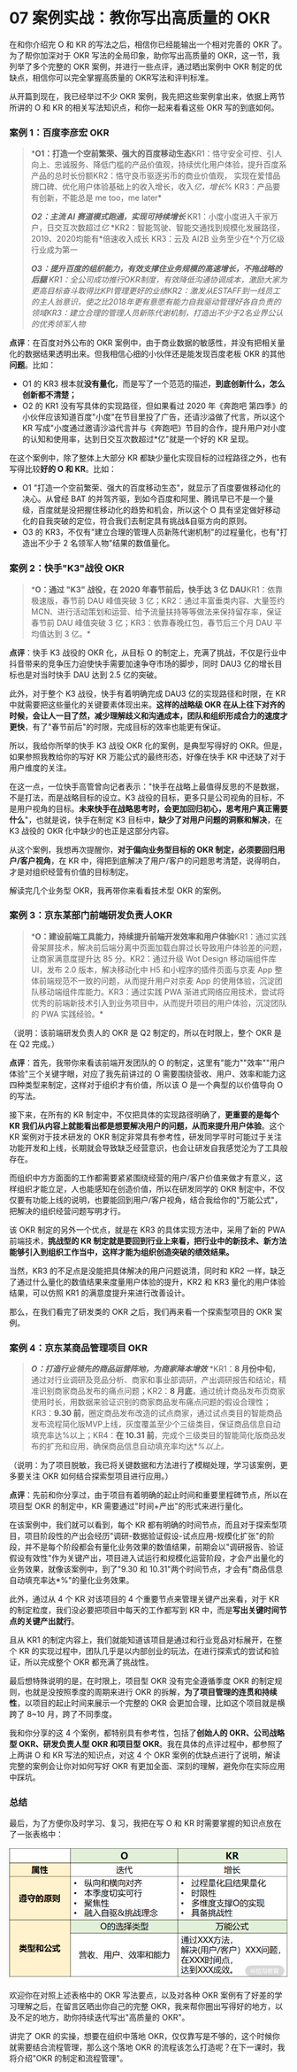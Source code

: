 # 07 案例实战：教你写出高质量的 OKR

在和你介绍完 O 和 KR 的写法之后，相信你已经能输出一个相对完善的 OKR
了。为了帮你加深对于 OKR 写法的全局印象，助你写出高质量的
OKR，这一节，我列举了多个完整的 OKR 案例，并进行一些点评，通过晒出案例中
OKR 制定的优缺点，相信你可以完全掌握高质量的 OKR写法和评判标准。

从开篇到现在，我已经举过不少 OKR
案例，我先把这些案例拿出来，依据上两节所讲的 O 和 KR
的相关写法知识点，和你一起来看看这些 OKR 写的到底如何。

### 案例 1：百度李彦宏 OKR

> \***O1：打造一个空前繁荣、强大的百度移动生态**KR1：恪守安全可控、引人向上、忠诚服务、降低门槛的产品价值观，持续优化用户体验，提升百度系产品的总时长份额KR2：恪守良币驱逐劣币的商业价值观，
> 实现在爱惜品牌口碑、优化用户体验基础上的收入增长，收入*亿，增长*%
> KR3：产品要有创新，不能总是 me too，me later\*
>
> ***O2：主流 AI 赛道模式跑通，实现可持续增长***
> KR1：小度小度进入千家万户，日交互次数超过*亿*
> \*KR2：智能驾驶、智能交通找到规模化发展路径，2019、2020均能有\*倍速收入成长
> KR3：云及 AI2B 业务至少在\*个万亿级行业成为第一
>
> ***O3：提升百度的组织能力，有效支撑住业务规模的高速增长，不拖战略的后腿***
> *KR1：全公司成功推行OKR制度，有效降低沟通协调成本，激励大家为更高目标奋斗取得比KPI管理更好的业绩KR2：激发从ESTAFF到一线员工的主人翁意识，使之比2018年更有意愿有能力自我驱动管理好各自负责的领域KR3：建立合理的管理人员新陈代谢机制，打造出不少于2名业界公认的优秀领军人物*

**点评**：在百度对外公布的 OKR
案例中，由于商业数据的敏感性，并没有把相关量化的数据结果透明出来。但我相信心细的小伙伴还是能发现百度老板
OKR 的其他**问题**。比如：

-   O1 的 KR3
    根本就**没有量化**，而是写了一个范范的描述，**到底创新什么，怎么创新都不清楚；**
-   O2 的 KR1 没有写具体的实现路径，但如果看过 2020 年《奔跑吧
    第四季》的小伙伴应该知道百度"小度"在节目里投了广告，还请沙溢做了代言，所以这个
    KR
    写成"小度通过邀请沙溢代言并与《奔跑吧》节目的合作，提升用户对小度的认知和使用率，达到日交互次数超过\*亿"就是一个好的
    KR 呈现。

在这个案例中，除了整体上大部分 KR
都缺少量化实现目标的过程路径之外，也有写得比较**好的 O 和 KR**。比如：

-   O1
    "打造一个空前繁荣、强大的百度移动生态"，就显示了百度要做移动化的决心。从曾经
    BAT
    的并驾齐驱，到如今百度和阿里、腾讯早已不是一个量级，百度就是没把握住移动化的趋势和机会，所以这个
    O
    具有坚定做好移动化的自我突破的定位，符合我们去制定具有挑战&自驱方向的原则。
-   O3 的
    KR3，不仅有"建立合理的管理人员新陈代谢机制"的过程量化，也有"打造出不少于
    2 名领军人物"结果的数值量化。

### 案例 2：快手"K3"战役 OKR

> \***O：通过 "K3" 战役，在 2020 年春节前后，快手达 3 亿
> DAU**KR1：依靠极速版，春节前 DAU 峰值突破 3
> 亿；KR2：通过丰富垂类内容、大量签约
> MCN、进行活动策划和运营、给予流量扶持等等做法来保持留存率，保证春节前
> DAU 峰值突破 3 亿；KR3：依靠春晚红包，春节后三个月 DAU 平均值达到 3
> 亿。\*

**点评**：快手 K3 战役的 OKR 化，从目标 O
的制定上，充满了挑战，不仅是行业中抖音带来的竞争压力迫使快手需要加速争夺市场的脚步，同时
DAU3 亿的增长目标也是对当时快手 DAU 达到 2.5 亿的突破。

此外，对于整个 K3 战役，快手有着明确完成 DAU3 亿的实现路径和时限，在 KR
中就需要把这些量化的关键要素体现出来。**这样的战略级 OKR
在从上往下对齐的时候，会让人一目了然，减少理解歧义和沟通成本，团队和组织形成合力的速度才更快**，有了"春节前后"的时限，完成目标的效率也能更有保证。

所以，我给你所举的快手 K3 战役 OKR 化的案例，是典型写得好的
OKR。但是，如果参照我教给你的写好 KR 万能公式的最终形态，好像在快手 KR
中还缺了对于用户维度的关注。

在这一点，一位快手高管曾向记者表示："快手在战略上最值得反思的不是数据，不是打法，而是战略目标的设立。K3
战役的目标，更多只是公司视角的目标，不是用户视角的目标。**未来快手在战略思考时，会更加回归初心，思考用户真正需要什么**"，也就是说，快手在制定
K3 目标中，**缺少了对用户问题的洞察和解决**，在 K3 战役的 OKR
化中缺少的也正是这部分内容。

从这个案例，我想再次提醒你，**对于偏向业务型目标的 OKR
制定，必须要回归用户/客户视角**，在 KR
中，得把到底解决了用户/客户的问题思考清楚，说得明白，才是对组织经营有价值的目标制定。

解读完几个业务型 OKR，我再带你来看看技术型 OKR 的案例。

### 案例 3：京东某部门前端研发负责人OKR

> \***O：建设前端工具能力，持续提升前端开发效率和用户体验**KR1：通过实践骨架屏技术，解决前后端分离中页面加载白屏过长导致用户体验差的问题，让商家满意度提升达
> 85 分。KR2：通过升级 Wot Design 移动端组件库UI，发布 2.0
> 版本，解决移动化中 H5 和小程序的插件页面与京麦 App
> 整体前端规范不一致的问题，从而提升用户对京麦 App
> 的使用体验，沉淀团队移动端组件库能力。KR3：通过实践 PWA
> 渐进式网络应用技术，尝试将优秀的前端新技术引入到业务项目中，从而提升项目的用户体验，沉淀团队的
> PWA 实践经验。\*

（说明：该前端研发负责人的 OKR 是 Q2 制定的，所以在时限上，整个 OKR 是在
Q2 完成。）

**点评**：首先，我带你来看该前端开发团队的 O
的制定，这里有"能力""效率""用户体验"三个关键字眼，对应了我先前讲过的 O
需要围绕营收、用户、效率和能力这四种类型来制定，这样对于组织才有价值，所以该
O 是一个典型的以价值导向 O 的写法。

接下来，在所有的 KR 制定中，不仅把具体的实现路径明确了，**更重要的是每个
KR
我们从内容上就能看出都是想要解决用户的问题，从而来提升用户体验**。这个
KR 案例对于技术研发的 OKR
制定非常具有参考性，研发同学平时可能过于关注功能开发和上线，长期就会导致缺乏经营意识，也会让研发自我感觉沦为了工具般存在。

而组织中方方面面的工作都需要紧紧围绕经营的用户/客户价值来做才有意义，这样组织才能立足，人也能感知在创造价值，所以在研发同学的
OKR
制定中，不仅仅要有功能上线的说明，也要能回到用户/客户视角，结合我给你的"万能公式"，把解决的组织经营问题写明才行。

该 OKR 制定的另外一个优点，就是在 KR3 的具体实现方法中，采用了新的 PWA
前端技术，**挑战型的 KR
制定就是要回到行业上来看，把行业中的新技术、新方法能够引入到组织工作当中，这样才能为组织创造突破的绩效结果。**

当然，KR3 的不足点是没能把具体解决的用户问题说清，同时和 KR2
一样，缺乏了通过什么量化的数值结果来度量用户体验的提升，KR2 和 KR3
量化的用户体验结果，可以仿照 KR1 的满意度提升来进行改善设计。

那么，在我们看完了研发类的 OKR 之后，我们再来看一个探索型项目的 OKR
案例。

### 案例 4：京东某商品管理项目 OKR

> ***O：打造行业领先的商品运营阵地，为商家降本增效*** \*KR1：**8
> 月份中旬**，通过对行业调研及竞品分析、商家和事业部调研，产出调研报告和结论，精准识别商家商品发布的痛点问题；KR2：**8
> 月底**，通过统计商品发布页商家使用时长，用数据来验证识别的商家商品发布痛点问题的假设合理性；KR3：**9.30
> 前**，圈定商品发布改造的试点商家，通过试点类目的智能商品发布流程简化版MVP上线，灰度覆盖至少个三级类目，保证商品信息自动填充率达%以上；KR4：**在
> 10.31
> 前**，完成个三级类目的智能简化版商品发布的扩充和应用，确保商品信息自动填充率均达\**%以上。*

（说明：为了项目脱敏，我已将关键数据和方法进行了模糊处理，学习该案例，更多要关注
OKR 如何结合探索型项目进行应用。）

**点评**：先前和你分享过，由于项目有着明确的起止时间和重要里程碑节点，所以在项目型
OKR 的制定中，KR 需要通过"时间+产出"的形式来进行量化。

在该案例中，我们就可以看到，每个 KR
都有明确的时间节点，而且对于探索型项目，项目阶段性的产出会经历"调研-数据验证假设-试点应用-规模化扩张"的阶段，并不是每个阶段都会有量化业务效果的数值结果，前期会以"调研报告、验证假设有效性"作为关键产出，项目进入试运行和规模化运营阶段，才会产出量化的业务效果，就像该案例中，到了"9.30
和 10.31"两个时间节点，才会有"商品信息自动填充率达\*%"的量化业务效果。

此外，通过从 4 个 KR 对该项目的 4 个重要节点来管理关键产出来看，对于 KR
的制定粒度，我们没必要把项目中每天的工作都写到 KR
中，而是**写出关键时间节点的关键产出就行**。

且从 KR1
的制定内容上，我们就能知道该项目是通过和行业竞品对标展开，在整个 KR
的实现过程中，团队几乎是以内部创业的玩法，在进行探索式的尝试和验证，所以完成整个
OKR 都充满了挑战性。

最后想特殊说明的是，在时限上，项目型 OKR 没有完全遵循季度 OKR
的制定规则，也就是没按照季度的周期来进行 OKR
的拆解，**为了项目管理的连贯和持续性**，以项目的起止时间来展示一个完整的
OKR 会更加合理，比如这个项目就是横跨了 8\~10 月，跨了不同季度。

我和你分享的这 4 个案例，都特别具有参考性，包括了**创始人的
OKR、公司战略型 OKR、研发负责人型 OKR 和项目型
OKR**。我在具体的点评过程中，都参照了上两讲 O 和 KR 写法的知识点，对这 4
个 OKR 案例的优缺点进行了说明，解读完整的案例会让你对如何写好 OKR
有更加全面、深刻的理解，避免你在实际应用中踩坑。

### 总结

最后，为了方便你及时学习、复习，我把在写 O 和 KR
时需要掌握的知识点放在了一张表格中：

![image.png](assets/CgqCHl-rmQyATX5tAACBhuWOMDk513.png)

欢迎你在对照上述表格中的 OKR 写法要点，以及对各种 OKR
案例有了好差的学习理解之后，在留言区晒出你自己的完整
OKR，我来帮你圈出写得好的地方，以及不足的地方，助你持续迭代写出"高质量的
OKR"。

讲完了 OKR 的实操，想要在组织中落地
OKR，仅仅靠写是不够的，这个时候你就需要结合流程管理，那么这个落地 OKR
的流程该怎么打造呢？在下一课时，我将介绍"OKR 的制定和流程管理"。
